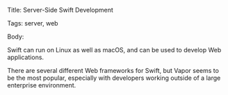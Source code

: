 Title:  Server-Side Swift Development

Tags:   server, web

Body: 

Swift can run on Linux as well as macOS, and can be used to develop Web applications. 

There are several different Web frameworks for Swift, but Vapor seems to be the most popular, especially with developers working outside of a large enterprise environment. 
